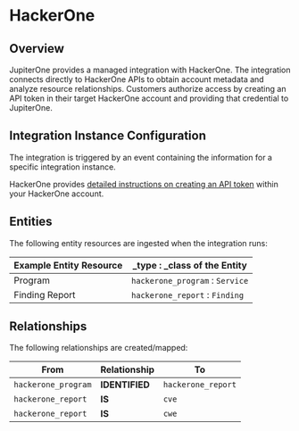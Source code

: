 # HackerOne

## Overview

JupiterOne provides a managed integration with HackerOne. The integration
connects directly to HackerOne APIs to obtain account metadata and analyze
resource relationships. Customers authorize access by creating an API token in
their target HackerOne account and providing that credential to JupiterOne.

## Integration Instance Configuration

The integration is triggered by an event containing the information for a
specific integration instance.

HackerOne provides [detailed instructions on creating an API token][1] within
your HackerOne account.

## Entities

The following entity resources are ingested when the integration runs:

| Example Entity Resource | \_type : \_class of the Entity  |
| ----------------------- | ------------------------------- |
| Program                 | `hackerone_program` : `Service` |
| Finding Report          | `hackerone_report` : `Finding`  |

## Relationships

The following relationships are created/mapped:

| From                | Relationship   | To                 |
| ------------------- | -------------- | ------------------ |
| `hackerone_program` | **IDENTIFIED** | `hackerone_report` |
| `hackerone_report`  | **IS**         | `cve`              |
| `hackerone_report`  | **IS**         | `cwe`              |

[1]: https://docs.hackerone.com/programs/api-tokens.html
